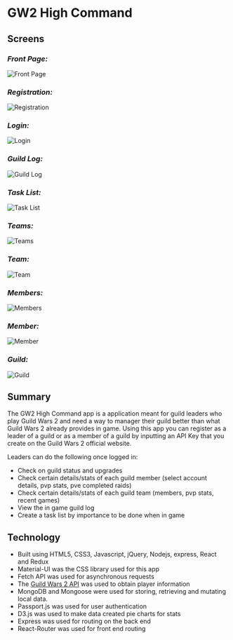 # GW2 High Command 

## Screens
### *Front Page:*
![Front Page](screens/front-page.png)
### *Registration:*
![Registration](screens/registration.png)
### *Login:*
![Login](screens/login.png)
### *Guild Log:*
![Guild Log](screens/log.png)
### *Task List:*
![Task List](screens/tasks.png)
### *Teams:*
![Teams](screens/teams-table.png)
### *Team:*
![Team](screens/team-stats.png)
### *Members:*
![Members](screens/members-table.png)
### *Member:*
![Member](screens/member-stats.png)
### *Guild:*
![Guild](screens/guild-details.png)


## Summary
The GW2 High Command app is a application meant for guild leaders who play Guild Wars 2 and need a way to manager their guild better than what Guild Wars 2 already provides in game. Using this app you can register as a leader of a guild or as a member of a guild by inputting an API Key that you create on the Guild Wars 2 official website. 

Leaders can do the following once logged in:  

* Check on guild status and upgrades
* Check certain details/stats of each guild member (select account details, pvp stats, pve completed raids)
* Check certain details/stats of each guild team (members, pvp stats, recent games)
* View the in game guild log
* Create a task list by importance to be done when in game

## Technology
* Built using HTML5, CSS3, Javascript, jQuery, Nodejs, express, React and Redux
* Material-UI was the CSS library used for this app
* Fetch API was used for asynchronous requests
* The [Guild Wars 2 API](https://wiki.guildwars2.com/wiki/API:Main) was used to obtain player information
* MongoDB and Mongoose were used for storing, retrieving and mutating local data.
* Passport.js was used for user authentication
* D3.js was used to make data created pie charts for stats
* Express was used for routing on the back end
* React-Router was used for front end routing

